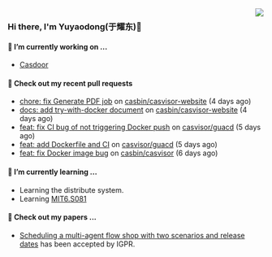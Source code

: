 <img align="right" src="https://github-readme-stats.vercel.app/api?username=leo220yuyaodog&show_icons=true&icon_color=805AD5&text_color=718096&bg_color=ffffff&hide_title=true" />

### Hi there, I'm Yuyaodong(于耀东)👋
#### 🔭 I’m currently working on ...
- [Casdoor](https://github.com/casdoor)

#### 🔨 Check out my recent pull requests

- [chore: fix Generate PDF job](https://github.com/casbin/casvisor-website/pull/11) on [casbin/casvisor-website](https://github.com/casbin/casvisor-website) (4 days ago)
- [docs: add try-with-docker document](https://github.com/casbin/casvisor-website/pull/10) on [casbin/casvisor-website](https://github.com/casbin/casvisor-website) (4 days ago)
- [feat: fix CI bug of not triggering Docker push](https://github.com/casvisor/guacd/pull/2) on [casvisor/guacd](https://github.com/casvisor/guacd) (5 days ago)
- [feat: add Dockerfile and CI](https://github.com/casvisor/guacd/pull/1) on [casvisor/guacd](https://github.com/casvisor/guacd) (5 days ago)
- [feat: fix Docker image bug](https://github.com/casbin/casvisor/pull/62) on [casbin/casvisor](https://github.com/casbin/casvisor) (6 days ago)

#### 🌱 I’m currently learning ...
- Learning the distribute system.
- Learning [MIT6.S081](https://pdos.csail.mit.edu/6.828/2021/schedule.html)

#### 📜 Check out my papers ...
- [Scheduling a multi-agent flow shop with two scenarios and release dates](https://www.tandfonline.com/doi/full/10.1080/00207543.2023.2188646) has been accepted by IGPR.

